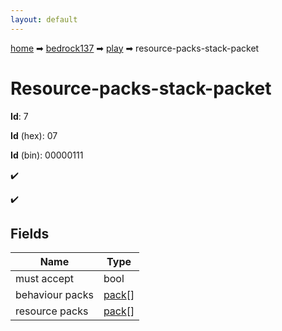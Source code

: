 ```yaml
---
layout: default
---
```


[home](/) ➡ [bedrock137](/protocol/bedrock137) ➡ [play](/protocol/bedrock137/play) ➡ resource-packs-stack-packet

# Resource-packs-stack-packet

**Id**: 7

**Id** (hex): 07

**Id** (bin): 00000111

✔️

✔️

## Fields

Name | Type
---|---
must accept | bool
behaviour packs | [pack](/protocol/bedrock137/types/pack)[]
resource packs | [pack](/protocol/bedrock137/types/pack)[]

